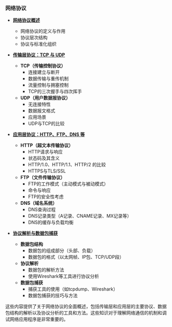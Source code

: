 ### 网络协议

- **[网络协议概述](networking/protocols/overview.md)**
  - 网络协议的定义与作用
  - 协议层次结构
  - 协议与标准化组织

- **[传输层协议：TCP 与 UDP](networking/protocols/tcp-udp.md)**
  - **TCP（传输控制协议）**
    - 连接建立与断开
    - 数据传输与重传机制
    - 流量控制与拥塞控制
    - TCP的三次握手与四次挥手
  - **UDP（用户数据报协议）**
    - 无连接特性
    - 数据报文格式
    - 应用场景
    - UDP与TCP的比较

- **[应用层协议：HTTP、FTP、DNS 等](networking/protocols/application-layer.md)**
  - **HTTP（超文本传输协议）**
    - HTTP请求与响应
    - 状态码及其含义
    - HTTP/1.0、HTTP/1.1、HTTP/2 的比较
    - HTTPS与TLS/SSL
  - **FTP（文件传输协议）**
    - FTP的工作模式（主动模式与被动模式）
    - 命令与响应
    - FTP的安全性考虑
  - **DNS（域名系统）**
    - DNS查询过程
    - DNS记录类型（A记录、CNAME记录、MX记录等）
    - DNS的缓存与负载均衡

- **[协议解析与数据包捕获](networking/protocols/packet-capture.md)**
  - **数据包结构**
    - 数据包的组成部分（头部、负载）
    - 数据包的格式（以太网帧、IP包、TCP/UDP段）
  - **协议解析**
    - 数据包的解析方法
    - 使用Wireshark等工具进行协议分析
  - **数据包捕获**
    - 捕获工具的使用（如tcpdump、Wireshark）
    - 数据包捕获的技巧与方法

这些内容提供了关于网络协议的全面概述，包括传输层和应用层的主要协议、数据包结构的解析以及协议分析的工具和方法。这些知识对于理解网络通信的机制和调试网络应用程序是非常重要的。